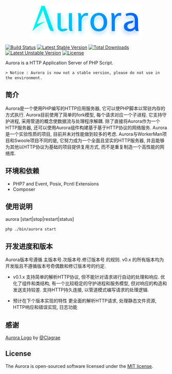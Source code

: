 <p align="center"><img src="https://raw.githubusercontent.com/panlatent/aurora/master/htdocs/images/logo.png" alt="aurora" /></p>

[![Build Status](https://travis-ci.org/panlatent/aurora.svg)](https://travis-ci.org/panlatent/aurora)
[![Latest Stable Version](https://poser.pugx.org/panlatent/aurora/v/stable.svg)](https://packagist.org/packages/panlatent/aurora)
[![Total Downloads](https://poser.pugx.org/panlatent/aurora/downloads.svg)](https://packagist.org/packages/panlatent/aurora) 
[![Latest Unstable Version](https://poser.pugx.org/panlatent/aurora/v/unstable.svg)](https://packagist.org/packages/panlatent/aurora)
[![License](https://poser.pugx.org/panlatent/aurora/license.svg)](https://packagist.org/packages/panlatent/aurora)

Aurora is a HTTP Application Server of PHP Script.

    > Notice : Aurora is now not a stable version, please do not use in the environment.

## 简介

Aurora是一个使用PHP编写的HTTP应用服务器, 它可以使PHP脚本以常驻内存的方式执行. Aurora目前使用了简单的fork模型, 每个请求对应一个子进程.
它支持守护进程, 采用管道的概念使数据流与处理程序解耦. 除了直接将Aurora作为一个HTTP服务器, 还可以使用Aurora组件构建基于基于HTTP协议的网络服务.
Aurora是一个实验性质的项目, 目前并未对性能做到较多的考虑. Aurora与WorkerMan项目和Swoole项目不同的是, 它努力成为一个全面且坚实的HTTP服务器,
并且能够为其他以HTTP协议为基础的项目提供复用方式, 而不是重复制造一个高性能的网络库.

## 环境和依赖

+ PHP7 and Event, Posix, Pcntl Extensions
+ Composer

## 使用说明

aurora [start|stop|restart|status]
```shell
php ./bin/aurora start
```

## 开发进度和版本

Aurora版本号遵循 主版本号.次版本号.修订版本号 的规则. v0.x 的所有版本均为开发版且不遵循版本号奇偶数和修订版本号的约定.

+ v0.1.x
支持简单的解析HTTP协议, 但不能针对请求进行自动的处理和响应. 优化了组件和类结构, 有一个比较稳定的守护进程和服务模型,
但对响应的构造和发送支持较差. 支持HTTP持久连接, 以管道模式编写请求的处理逻辑.

+ 预计在下个版本实现的特性
更全面的解析HTTP请求, 处理静态文件资源, HTTP响应和错误实现, 日志功能


## 感谢

[Aurora Logo](https://raw.githubusercontent.com/panlatent/aurora/master/htdocs/images/logo.png) by [@Clagrae](https://github.com/Clagrae)

## License

The Aurora is open-sourced software licensed under the [MIT license](http://opensource.org/licenses/MIT).